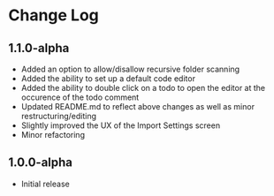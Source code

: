 # Change Log

## 1.1.0-alpha
- Added an option to allow/disallow recursive folder scanning
- Added the ability to set up a default code editor
- Added the ability to double click on a todo to open the editor at the occurence of the todo comment
- Updated README.md to reflect above changes as well as minor restructuring/editing
- Slightly improved the UX of the Import Settings screen
- Minor refactoring

## 1.0.0-alpha
- Initial release